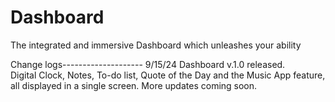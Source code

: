 # Dashboard
The integrated and immersive Dashboard which unleashes your ability

Change logs--------------------
9/15/24 Dashboard v.1.0 released.  
        Digital Clock, Notes, To-do list, Quote of the Day and the Music App feature, all displayed in a single screen. 
        More updates coming soon. 
